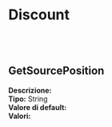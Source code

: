 # Discount

<br><br> 

GetSourcePosition 
----
**Descrizione:** <br>
**Tipo:** String<br>
**Valore di default:** <br>
**Valori:**
<ul> 
</ul><br>

